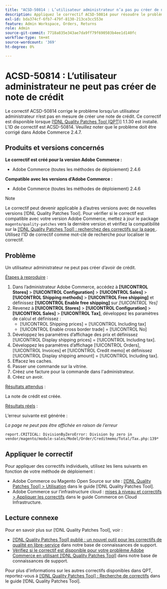 ```yaml
---
title: "ACSD-50814 : L’utilisateur administrateur n’a pas pu créer de note de crédit"
description: Appliquez le correctif ACSD-50814 pour résoudre le problème Adobe Commerce en raison duquel un utilisateur administrateur n’est pas en mesure de créer une note de crédit.
exl-id: bda374cf-6fb7-479f-8130-213ce3cc553e
feature: Admin Workspace, Orders, Returns
role: Admin
source-git-commit: 7718a835e343ae7da9ff79f690503b4ee1d140fc
workflow-type: tm+mt
source-wordcount: '369'
ht-degree: 0%

---
```


# ACSD-50814 : L’utilisateur administrateur ne peut pas créer de note de crédit

Le correctif ACSD-50814 corrige le problème lorsqu’un utilisateur administrateur n’est pas en mesure de créer une note de crédit. Ce correctif est disponible lorsque [[!DNL Quality Patches Tool (QPT)]](/help/announcements/adobe-commerce-announcements/magento-quality-patches-released-new-tool-to-self-serve-quality-patches.md) 1.1.30 est installé. L’ID de correctif est ACSD-50814. Veuillez noter que le problème doit être corrigé dans Adobe Commerce 2.4.7.

## Produits et versions concernés

**Le correctif est créé pour la version Adobe Commerce :**

* Adobe Commerce (toutes les méthodes de déploiement) 2.4.6

**Compatible avec les versions d’Adobe Commerce :**

* Adobe Commerce (toutes les méthodes de déploiement) 2.4.6

>[!NOTE]
>
>Le correctif peut devenir applicable à d’autres versions avec de nouvelles versions [!DNL Quality Patches Tool]. Pour vérifier si le correctif est compatible avec votre version Adobe Commerce, mettez à jour le package `magento/quality-patches` vers la dernière version et vérifiez la compatibilité sur la [[!DNL Quality Patches Tool] : recherchez des correctifs sur la page ](https://experienceleague.adobe.com/tools/commerce-quality-patches/index.html). Utilisez l’ID de correctif comme mot-clé de recherche pour localiser le correctif.

## Problème

Un utilisateur administrateur ne peut pas créer d’avoir de crédit.

<u>Étapes à reproduire</u> :

1. Dans l’administrateur Adobe Commerce, accédez à **[!UICONTROL Stores]** > **[!UICONTROL Configuration]** > **[!UICONTROL Sales]** > **[!UICONTROL Shipping methods]** > **[!UICONTROL Free shipping]** et définissez **[!UICONTROL Enable free shipping]** sur *[!UICONTROL Yes]*
1. Revenez à **[!UICONTROL Stores]** > **[!UICONTROL Configuration]** > **[!UICONTROL Sales]** > **[!UICONTROL Tax]**, développez les paramètres de calcul et définissez :
   * [!UICONTROL Shipping prices] = [!UICONTROL Including tax]
   * [!UICONTROL Enable cross border trade] = [!UICONTROL No]
1. Développez les paramètres d’affichage des prix et définissez [!UICONTROL Display shipping prices] = [!UICONTROL Including tax].
1. Développez les paramètres d’affichage [!UICONTROL Orders], [!UICONTROL Invoices] et [!UICONTROL Credit memo] et définissez [!UICONTROL Display shipping amount] = [!UICONTROL Including tax].
1. Effacez les caches.
1. Passer une commande sur la vitrine.
1. Créez une facture pour la commande dans l&#39;administrateur.
1. Créez un avoir.

<u>Résultats attendus</u> :

La note de crédit est créée.

<u>Résultats réels</u> :

L’erreur suivante est générée :

*La page ne peut pas être affichée en raison de l’erreur*

```
report.CRITICAL: DivisionByZeroError: Division by zero in vendor/magento/module-sales/Model/Order/Creditmemo/Total/Tax.php:139*
```

## Appliquer le correctif

Pour appliquer des correctifs individuels, utilisez les liens suivants en fonction de votre méthode de déploiement :

* Adobe Commerce ou Magento Open Source sur site : [[!DNL Quality Patches Tool] > Utilisation](https://experienceleague.adobe.com/docs/commerce-operations/tools/quality-patches-tool/usage.html) dans le guide [!DNL Quality Patches Tool].
* Adobe Commerce sur l’infrastructure cloud : [mises à niveau et correctifs > Appliquer les correctifs](https://experienceleague.adobe.com/docs/commerce-cloud-service/user-guide/develop/upgrade/apply-patches.html) dans le guide Commerce on Cloud Infrastructure.

## Lecture connexe

Pour en savoir plus sur [!DNL Quality Patches Tool], voir :

* [[!DNL Quality Patches Tool] publié : un nouvel outil pour les correctifs de qualité en libre-service](/help/announcements/adobe-commerce-announcements/magento-quality-patches-released-new-tool-to-self-serve-quality-patches.md) dans notre base de connaissances de support.
* [Vérifiez si le correctif est disponible pour votre problème Adobe Commerce en utilisant  [!DNL Quality Patches Tool]](/help/support-tools/patches-available-in-qpt-tool/check-patch-for-magento-issue-with-magento-quality-patches.md) dans notre base de connaissances de support.

Pour plus d&#39;informations sur les autres correctifs disponibles dans QPT, reportez-vous à [[!DNL Quality Patches Tool] : Recherche de correctifs](https://experienceleague.adobe.com/tools/commerce-quality-patches/index.html) dans le guide [!DNL Quality Patches Tool].
